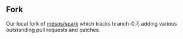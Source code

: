 ## Fork

Our local fork of [mesos/spark](https://github.com/mesos/spark) which tracks branch-0.7, adding various outstanding pull requests and patches.
